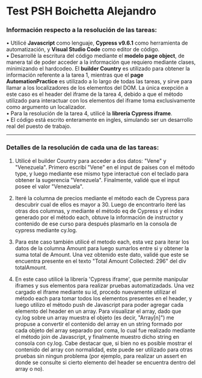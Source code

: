 # Test PSH Boichetta Alejandro

### Información respecto a la resolución de las tareas:  

• Utilicé **Javascript** como lenguaje, **Cypress v9.6.1** como herramienta de automatización, y **Visual Studio Code** como editor de código.  
• Desarrollé la escritura del código mediante el **modelo page object**, de manera tal de poder acceder a la información que requiero mediante clases, minimizando el hardcodeo. El **builder Country** es utilizado para obtener la información referente a la tarea 1, mientras que el **page AutomationPractice** es utilizado a lo largo de todas las tareas, y sirve para llamar a los localizadores de los elementos del DOM. La única exepción a este caso es el header del iframe de la tarea 4, debido a que el método utilizado para interactuar con los elementos del iframe toma exclusivamente como argumento un localizador.  
• Para la resolución de la tarea 4, utilicé la **librería Cypress iframe**.  
• El código está escrito enteramente en ingles, simulando ser un desarrollo real del puesto de trabajo.

---

### Detalles de la resolución de cada una de las  tareas:

1) Utilicé el builder Country para acceder a dos datos: "Vene" y "Venezuela". Primero escribí "Vene" en el input de paises con el método type, y luego mediante ese mismo type interactué con el teclado para obtener la sugerencia "Venezuela". Finalmente, validé que el input posee el valor "Venezuela".

2) Iteré la columna de precios mediante el método each de Cypress para descubrir cual de ellos es mayor a 30. Luego de encontrarlo iteré las otras dos columnas, y mediante el método eq de Cypress y el index generado por el método each, obtuve la información de instructor y contenido de ese curso para después plasmarlo en la consola de cypress mediante cy.log.

3) Para este caso también utilicé el metodo each, esta vez para iterar los datos de la columna Amount para luego sumarlos entre si y obtener la suma total de Amount. Una vez obtenido este dato, validé que este se encuentra presente en el texto "Total Amount Collected: 296" del div totalAmount.

4) En este caso utilicé la librería 'Cypress iframe', que permite manipular iframes y sus elementos para realizar pruebas automatizadads. Una vez cargado el iframe mediante su id, procedo nuevamente utilizar el método each para tomar todos los elementos presentes en el header, y luego utilizo el método push de Javascript para poder agregar cada elemento del header en un array. Para visualizar el array, dado que cy.log sobre un array muestra el objeto (es decir, "Array[n]") me propuse a convertir el contenido del array en un string formado por cada objeto del array separado por coma, lo cual fue realizado mediante el método join de Javascript, y finalmente muestro dicho string en consola con cy.log. Cabe destacar que, si bien no es posible mostrar el contenido del array con normalidad, este puede ser utilizado para otras pruebas sin ningun problema (por ejemplo, para realizar un assert en donde se consulte si cierto elemento del header se encuentra dentro del array o no).
